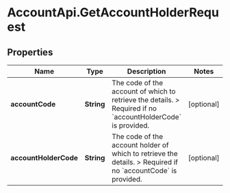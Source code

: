 # AccountApi.GetAccountHolderRequest

## Properties

Name | Type | Description | Notes
------------ | ------------- | ------------- | -------------
**accountCode** | **String** | The code of the account of which to retrieve the details. &gt; Required if no &#x60;accountHolderCode&#x60; is provided. | [optional] 
**accountHolderCode** | **String** | The code of the account holder of which to retrieve the details. &gt; Required if no &#x60;accountCode&#x60; is provided. | [optional] 


